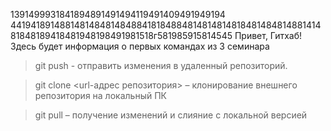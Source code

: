 1391499931841894891491494119491409491949194
4419418914881481484814848841818488481481481481848148481488141481848189418481948198491981518г581985915814545
Привет, Гитхаб! Здесь будет информация о первых командах из 3 семинара
> git push - отправить изменения в удаленный репозиторий.  
 
> git clone <url-адрес репозитория> – клонирование внешнего репозитория на  локальный ПК 

>git pull – получение изменений и слияние с локальной версией
	
